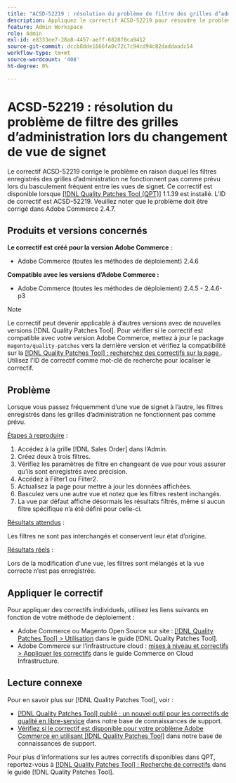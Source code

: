 ```yaml
---
title: "ACSD-52219 : résolution du problème de filtre des grilles d’administration lors du changement d’affichage des signets"
description: Appliquez le correctif ACSD-52219 pour résoudre le problème Adobe Commerce en raison duquel les filtres enregistrés des grilles d’administration ne fonctionnent pas comme prévu lors du basculement fréquent entre les vues des signets.
feature: Admin Workspace
role: Admin
exl-id: e8333ee7-28a8-4457-aeff-6828f8ca9412
source-git-commit: dccb8dde1666fa0c72c7c94cd94c82daddaadc54
workflow-type: tm+mt
source-wordcount: '408'
ht-degree: 0%

---
```


# ACSD-52219 : résolution du problème de filtre des grilles d’administration lors du changement de vue de signet

Le correctif ACSD-52219 corrige le problème en raison duquel les filtres enregistrés des grilles d’administration ne fonctionnent pas comme prévu lors du basculement fréquent entre les vues de signet. Ce correctif est disponible lorsque [[!DNL Quality Patches Tool (QPT)]](/help/announcements/adobe-commerce-announcements/magento-quality-patches-released-new-tool-to-self-serve-quality-patches.md) 1.1.39 est installé. L’ID de correctif est ACSD-52219. Veuillez noter que le problème doit être corrigé dans Adobe Commerce 2.4.7.

## Produits et versions concernés

**Le correctif est créé pour la version Adobe Commerce :**

* Adobe Commerce (toutes les méthodes de déploiement) 2.4.6

**Compatible avec les versions d’Adobe Commerce :**

* Adobe Commerce (toutes les méthodes de déploiement) 2.4.5 - 2.4.6-p3

>[!NOTE]
>
>Le correctif peut devenir applicable à d’autres versions avec de nouvelles versions [!DNL Quality Patches Tool]. Pour vérifier si le correctif est compatible avec votre version Adobe Commerce, mettez à jour le package `magento/quality-patches` vers la dernière version et vérifiez la compatibilité sur la [[!DNL Quality Patches Tool] : recherchez des correctifs sur la page ](https://experienceleague.adobe.com/tools/commerce-quality-patches/index.html?lang=fr). Utilisez l’ID de correctif comme mot-clé de recherche pour localiser le correctif.

## Problème

Lorsque vous passez fréquemment d’une vue de signet à l’autre, les filtres enregistrés dans les grilles d’administration ne fonctionnent pas comme prévu.

<u>Étapes à reproduire</u> :

1. Accédez à la grille [!DNL Sales Order] dans l’Admin.
1. Créez deux à trois filtres.
1. Vérifiez les paramètres de filtre en changeant de vue pour vous assurer qu’ils sont enregistrés avec précision.
1. Accédez à Filter1 ou Filter2.
1. Actualisez la page pour mettre à jour les données affichées.
1. Basculez vers une autre vue et notez que les filtres restent inchangés.
1. La vue par défaut affiche désormais les résultats filtrés, même si aucun filtre spécifique n’a été défini pour celle-ci.

<u>Résultats attendus</u> :

Les filtres ne sont pas interchangés et conservent leur état d’origine.

<u>Résultats réels</u> :

Lors de la modification d’une vue, les filtres sont mélangés et la vue correcte n’est pas enregistrée.

## Appliquer le correctif

Pour appliquer des correctifs individuels, utilisez les liens suivants en fonction de votre méthode de déploiement :

* Adobe Commerce ou Magento Open Source sur site : [[!DNL Quality Patches Tool] > Utilisation](https://experienceleague.adobe.com/docs/commerce-operations/tools/quality-patches-tool/usage.html?lang=fr) dans le guide [!DNL Quality Patches Tool].
* Adobe Commerce sur l’infrastructure cloud : [mises à niveau et correctifs > Appliquer les correctifs](https://experienceleague.adobe.com/docs/commerce-cloud-service/user-guide/develop/upgrade/apply-patches.html?lang=fr) dans le guide Commerce on Cloud Infrastructure.

## Lecture connexe

Pour en savoir plus sur [!DNL Quality Patches Tool], voir :

* [[!DNL Quality Patches Tool] publié : un nouvel outil pour les correctifs de qualité en libre-service](/help/announcements/adobe-commerce-announcements/magento-quality-patches-released-new-tool-to-self-serve-quality-patches.md) dans notre base de connaissances de support.
* [Vérifiez si le correctif est disponible pour votre problème Adobe Commerce en utilisant  [!DNL Quality Patches Tool]](/help/support-tools/patches-available-in-qpt-tool/check-patch-for-magento-issue-with-magento-quality-patches.md) dans notre base de connaissances de support.

Pour plus d&#39;informations sur les autres correctifs disponibles dans QPT, reportez-vous à [[!DNL Quality Patches Tool] : Recherche de correctifs](https://experienceleague.adobe.com/tools/commerce-quality-patches/index.html?lang=fr) dans le guide [!DNL Quality Patches Tool].
